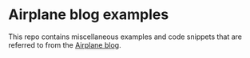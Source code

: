# Airplane blog examples

This repo contains miscellaneous examples and code snippets that
are referred to from the [Airplane blog](https://www.airplane.dev/blog).
